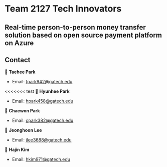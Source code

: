 # Team 2127 Tech Innovators
## Real-time person-to-person money transfer solution based on open source payment platform on Azure




## Contact
👤 **Taehee Park**
* Email: tpark942@gatech.edu

<<<<<<< test
👤 **Hyunhee Park**
* Email: hpark458@gatech.edu

👤 **Chaewon Park**
* Email: cpark382@gatech.edu

👤 **Jeonghoon Lee**
* Email: jlee3688@gatech.edu

👤 **Hajin Kim**
* Email: hkim971@gatech.edu
